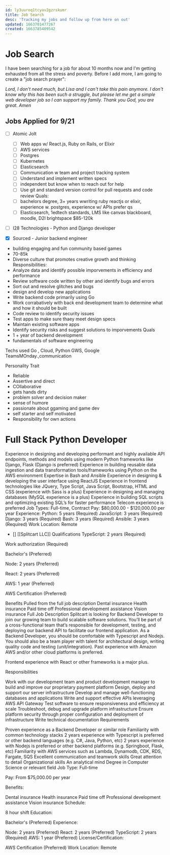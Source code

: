 ```yaml
---
id: ly3uuroq1tcyav2gzrskumr
title: Job Search
desc: 'Tracking my jobs and follow up from here on out'
updated: 1663701477267
created: 1663785409542
---
```


# Job Search
I have been searching for a job for about 10 months now and I'm getting exhausted from all the stress and poverty. Before I add more, I am going to create a "job search prayer":

*Lord, I don't need much, but Lisa and I can't take this pain anymore. I don't know why this has been such a struggle, but please let me get a simple web developer job so I can support my family. Thank you God, you are great. Amen*

## Jobs Applied for 9/21
- [ ] Atomic Jolt
    - [ ] Web apps w/ React.js, Ruby on Rails, or Elixir
    - [ ] AWS services
    - [ ] Postgres
    - [ ] Kubernetes
    - [ ] Elasticsearch
    - [ ] Communication w team and project tracking system
    - [ ] Understand and implement written specs
    - [ ] independent but know when to reach out for help
    - [ ] Use git and standard version control for pull requests and  code review
    Quals:
    - [ ] bachelors degree, 3+ years wwriting ruby reactjs or elixir, experience w. postgres, experience w/ APIs
    prefer qs
    - [ ] Elasticsearch, 1edtech standards, LMS like canvas blackboard, moodle, D2l brightspace
    $85-120k

- [ ] I28 Technologies - Python and Django developer

- [x] Sourced - Junior backend engineer
- building engaging and fun community based games
- 70-85k
- Diverse culture that promotes creative growth and thinking
Responsibilities:
- Analyze data and identify possible imporvements in efficiency and performance
- Review software code written by other and identify bugs and errors
- Sort out and resolve glitches and bugs
- design and develop new applications
- Write backend code primarily using Go
- Work corrabatively with back end development team to determine what and how it should be built
- Code review to identify security issues
- Test apps to make sure thaey meet design specs
- Maintain existing software apps
- Identify security risks and suggest solutions to imporvements
Quals
- 1 + year of backend development
- fundamentals of software engineering

Techs used
Go , Cloud, Python GWS, Google TeamsMOnday.,communication

Personality Trait
- Reliable
- Assertive and direct
- COllaborative
- gets hands dirty
- problem solver and decision maker
- sense of humore
- passionate about ggaming and game dev
- self starter and self motivated
- Responsibility for own actions

# Full Stack Python Developer
Experience in designing and developing performant and highly available API endpoints, methods and models using modern Python frameworks like Django, Flask (Django is preferred)
Experience in building reusable data ingestion and data transformation tools/frameworks using Python on the AWS environment
Expertise in Bash and Ansible
Experience in designing & developing the user interface using ReactJS
Experience in frontend technologies like JQuery, Type Script, Java Script, Bootstrap, HTML and CSS (experience with Sass is a plus)
Experience in designing and managing databases (MySQL experience is a plus)
Experience in building SQL scripts and optimizing existing SQL’s for faster performance
Telecom experience is preferred
Job Types: Full-time, Contract
Pay: $80,000.00 - $120,000.00 per year
Experience:
Python: 5 years (Required)
JavaScript: 3 years (Required)
Django: 3 years (Required)
Bash: 3 years (Required)
Ansible: 3 years (Required)
Work Location: Remote

- [] [[Splitcart LLC]]
Qualifications
TypeScript: 2 years (Required)

Work authorization (Required)

Bachelor's (Preferred)

Node: 2 years (Preferred)

React: 2 years (Preferred)

AWS: 1 year (Preferred)

AWS Certification (Preferred)

Benefits
Pulled from the full job description
Dental insurance
Health insurance
Paid time off
Professional development assistance
Vision insurance
Full Job Description
Splitcart is looking for Backend Developer to join our growing team to build scalable software solutions. You’ll be part of a cross-functional team that’s responsible for development, testing, and deploying our backend API to facilitate our frontend application. As a Backend Developer, you should be comfortable with Typescript and Nodejs. You should also be a team player with talent for architectural design, writing quality code and testing (unit/integration). Past experience with Amazon AWS and/or other cloud platforms is preferred.

Frontend experience with React or other frameworks is a major plus.

Responsibilities

Work with our development team and product development manager to build and improve our proprietary payment platform
Design, deploy and support our server infrastructure
Develop and manage well-functioning databases and applications
Write and support effective APIs leveraging AWS API Gateway
Test software to ensure responsiveness and efficiency at scale
Troubleshoot, debug and upgrade platform infrastructure
Ensure platform security through proper configuration and deployment of infrastructure
Write technical documentation
Requirements

Proven experience as a Backend Developer or similar role
Familiarity with common technology stacks
2 years experience with Typescript is preferred or other backend languages (e.g. C#, Java, Python, etc)
2 years experience with Nodejs is preferred or other backend platforms (e.g. Springboot, Flask, etc)
Familiarity with AWS services such as Lambda, Dynamodb, CDK, RDS, Fargate, SQS
Excellent communication and teamwork skills
Great attention to detail
Organizational skills
An analytical mind
Degree in Computer Science or relevant field
Job Type: Full-time

Pay: From $75,000.00 per year

Benefits:

Dental insurance
Health insurance
Paid time off
Professional development assistance
Vision insurance
Schedule:

8 hour shift
Education:

Bachelor's (Preferred)
Experience:

Node: 2 years (Preferred)
React: 2 years (Preferred)
TypeScript: 2 years (Required)
AWS: 1 year (Preferred)
License/Certification:

AWS Certification (Preferred)
Work Location: Remote
